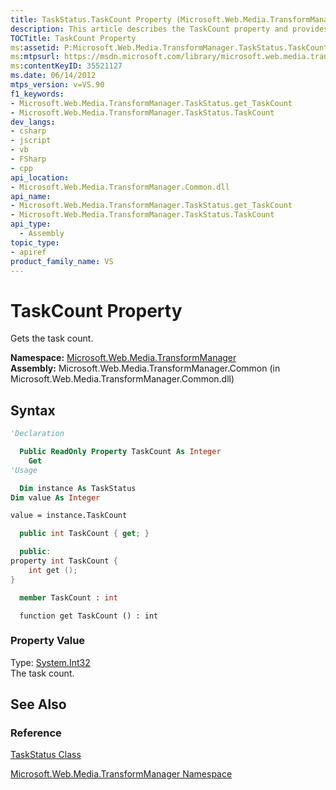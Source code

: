 ```yaml
---
title: TaskStatus.TaskCount Property (Microsoft.Web.Media.TransformManager)
description: This article describes the TaskCount property and provides the property's namespace, assembly, syntax, and property value.
TOCTitle: TaskCount Property
ms:assetid: P:Microsoft.Web.Media.TransformManager.TaskStatus.TaskCount
ms:mtpsurl: https://msdn.microsoft.com/library/microsoft.web.media.transformmanager.taskstatus.taskcount(v=VS.90)
ms:contentKeyID: 35521127
ms.date: 06/14/2012
mtps_version: v=VS.90
f1_keywords:
- Microsoft.Web.Media.TransformManager.TaskStatus.get_TaskCount
- Microsoft.Web.Media.TransformManager.TaskStatus.TaskCount
dev_langs:
- csharp
- jscript
- vb
- FSharp
- cpp
api_location:
- Microsoft.Web.Media.TransformManager.Common.dll
api_name:
- Microsoft.Web.Media.TransformManager.TaskStatus.get_TaskCount
- Microsoft.Web.Media.TransformManager.TaskStatus.TaskCount
api_type:
  - Assembly
topic_type:
- apiref
product_family_name: VS
---
```


# TaskCount Property

Gets the task count.

**Namespace:**  [Microsoft.Web.Media.TransformManager](microsoft-web-media-transformmanager-namespace.md)  
**Assembly:**  Microsoft.Web.Media.TransformManager.Common (in Microsoft.Web.Media.TransformManager.Common.dll)

## Syntax

```vb
'Declaration

  Public ReadOnly Property TaskCount As Integer
    Get
'Usage

  Dim instance As TaskStatus
Dim value As Integer

value = instance.TaskCount
```

```csharp
  public int TaskCount { get; }
```

```cpp
  public:
property int TaskCount {
    int get ();
}
```

``` fsharp
  member TaskCount : int
```

```jscript
  function get TaskCount () : int
```

### Property Value

Type: [System.Int32](https://msdn.microsoft.com/library/td2s409d)  
The task count.  

## See Also

### Reference

[TaskStatus Class](taskstatus-class-microsoft-web-media-transformmanager.md)

[Microsoft.Web.Media.TransformManager Namespace](microsoft-web-media-transformmanager-namespace.md)
